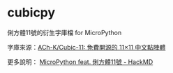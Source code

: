 # cubicpy

俐方體11號的衍生字庫檔 for MicroPython

字庫來源：[ACh-K/Cubic-11: 免費開源的 11×11 中文點陣體](https://github.com/ACh-K/Cubic-11)

更多說明： [MicroPython feat. 俐方體11號 - HackMD](https://hackmd.io/@PaoyungChang/mpy_cubic11)
